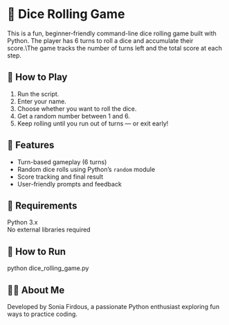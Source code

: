 # 🎲 Dice Rolling Game

This is a fun, beginner-friendly command-line dice rolling game built with Python. The player has 6 turns to roll a dice and accumulate their score.\The game tracks the number of turns left and the total score at each step.

## 🚀 How to Play

1. Run the script.
2. Enter your name.
3. Choose whether you want to roll the dice.
4. Get a random number between 1 and 6.
5. Keep rolling until you run out of turns — or exit early!

## 📌 Features

- Turn-based gameplay (6 turns)
- Random dice rolls using Python’s `random` module
- Score tracking and final result
- User-friendly prompts and feedback

## 🔧 Requirements

Python 3.x\
No external libraries required

## 📂 How to Run

python dice_rolling_game.py

## 🙋‍♀️ About Me

Developed by Sonia Firdous, a passionate Python enthusiast exploring fun ways to practice coding.
